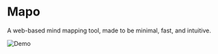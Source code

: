# Mapo

A web-based mind mapping tool, made to be minimal, fast, and intuitive.


![Demo](./docs/media/demo-screenshot.png)